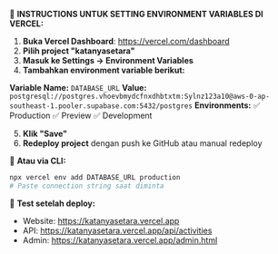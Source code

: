 🚀 **INSTRUCTIONS UNTUK SETTING ENVIRONMENT VARIABLES DI VERCEL:**

1. **Buka Vercel Dashboard**: https://vercel.com/dashboard
2. **Pilih project "katanyasetara"**  
3. **Masuk ke Settings → Environment Variables**
4. **Tambahkan environment variable berikut:**

**Variable Name:** `DATABASE_URL`
**Value:** `postgresql://postgres.vhoevbmydcfnxdhbtxtm:Sylnz123a10@aws-0-ap-southeast-1.pooler.supabase.com:5432/postgres`
**Environments:** ✅ Production ✅ Preview ✅ Development

5. **Klik "Save"**
6. **Redeploy project** dengan push ke GitHub atau manual redeploy

🔧 **Atau via CLI:**
```bash
npx vercel env add DATABASE_URL production
# Paste connection string saat diminta
```

📱 **Test setelah deploy:**
- Website: https://katanyasetara.vercel.app
- API: https://katanyasetara.vercel.app/api/activities
- Admin: https://katanyasetara.vercel.app/admin.html
